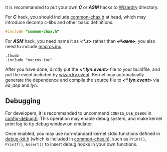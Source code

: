 It is recommanded to put your own ***C*** or ***ASM*** hacks to [Wizardry](../Wizardry/) directory.

For ***C*** hack, you should include [common-chax.h](../include/common-chax.h) at head, which may introduce decomp c-libs and other basic definitions.

```c
#include "common-chax.h"
```

For ***ASM*** hack, you need name it as ***\<\*.s\>*** rather than ~~***\<\*.asm\>***~~, you also need to include [macros.inc](../include/macros.inc).

```assembly
.thumb
.include "macros.inc"
```

After you have done, dirctly put the ***\<\*.lyn.event\>*** file to your buildfile, and put the event included by [wizardry.event](../Wizardry/Wizardry.event). Kernel may automatically generate the dependence and compile the source file to ***\<\*.lyn.event\>*** via *ea_dep* and *lyn*.

## Debugging

For developers, it is recommanded to uncommend `CONFIG_USE_DEBUG` in [config-debug.h](../include/Configs/config-debug.h#L5). This operation may enable debug system, and make kernel print log to tty debug window on emulator.

Once enabled, you may use non-standard kernel stdio functions defined in [debug-kit.h](../include/debug-kit.h) (which is included in [common-chax.h](../include/common-chax.h#L5)), such as `Print()`, `Printf()`, `Assert()` to insert debug hooks in your own functions.
